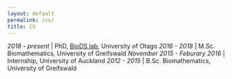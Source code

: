 ```yaml
---
layout: default
permalink: /cv/
title: CV
---
```




*2018 - present* | PhD, [BioDS lab](https://biods.org/), University of Otago
*2016 - 2018* | M.Sc. Biomathematics, University of Greifswald
*November 2015 - Feburary 2016* | Internship, University of Auckland
*2012 - 2015* | B.Sc. Biomathematics, University of Greifswald
